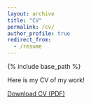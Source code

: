 ```yaml
---
layout: archive
title: "CV"
permalink: /cv/
author_profile: true
redirect_from:
  - /resume
---
```



{% include base_path %}

Here is my CV of my work!

[Download CV (PDF) ](https://annikasrinivasan.github.io/files/CV_Srinivasan_Annika(1).pdf)
